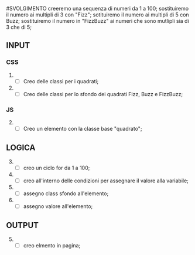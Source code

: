 #SVOLGIMENTO
creeremo una sequenza di numeri da 1 a 100;
sostituiremo il numero ai multipli di 3 con "Fizz";
sotituiremo il numero ai multipli di 5 con Buzz;
sostituiremo il numero in "FizzBuzz" ai numeri che sono mutlipli sia di 3 che di 5;

## INPUT
### CSS
1. - [ ] Creo delle classi per i quadrati;
2. - [ ] Creo delle classi per lo sfondo dei quadrati Fizz, Buzz e FizzBuzz;
### JS
2. - [ ] Creo un elemento con la classe base "quadrato";
## LOGICA
3. - [ ] creo un ciclo for da 1 a 100;
4. - [ ] creo all'interno delle condizioni per assegnare il valore alla variabile;
5. - [ ] assegno class sfondo all'elemento;
6. - [ ] assegno valore all'elemento;

## OUTPUT
5. - [ ] creo elmento in pagina;